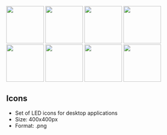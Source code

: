 <img src="https://github.com/IldeMartAhu/icons/blob/main/LED_GREEN_FRAME_ON.png"  width="100" height="100"> <img src="https://github.com/IldeMartAhu/icons/blob/main/LED_GREEN_FRAME_OFF.png"  width="100" height="100"> <img src="https://github.com/IldeMartAhu/icons/blob/main/LED_RED_FRAME_ON.png"  width="100" height="100"> <img src="https://github.com/IldeMartAhu/icons/blob/main/LED_RED_FRAME_OFF.png"  width="100" height="100"> <img src="https://github.com/IldeMartAhu/icons/blob/main/LED_ORANGE_FRAME_ON.png"  width="100" height="100"> <img src="https://github.com/IldeMartAhu/icons/blob/main/LED_ORANGE_FRAME_OFF.png"  width="100" height="100"> <img src="https://github.com/IldeMartAhu/icons/blob/main/LED_BLUE_FRAME_ON.png"  width="100" height="100"> <img src="https://github.com/IldeMartAhu/icons/blob/main/LED_BLUE_FRAME_OFF.png"  width="100" height="100">
## Icons
- Set of LED icons for desktop applications
- Size: 400x400px 
- Format: .png
